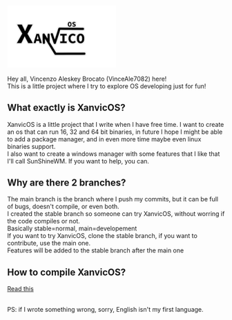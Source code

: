 <img src="XanvicOS.png" width=50% height=50%>

Hey all, Vincenzo Aleskey Brocato (VinceAle7082) here! <br>
This is a little project where I try to explore OS developing just for fun!<br>

## What exactly is XanvicOS?
XanvicOS is a little project that I write when I have free time. I want to create an os that can run 16, 32 and 64 bit binaries, in future I hope I might be able to add a package manager, and in even more time maybe even linux binaries support. <br>
I also want to create a windows manager with some features that I like that I'll call SunShineWM. If you want to help, you can. <br>

## Why are there 2 branches?
The main branch is the branch where I push my commits, but it can be full of bugs, doesn't compile, or even both. <br>
I created the stable branch so someone can try XanvicOS, without worring if the code compiles or not. <br>
Basically stable=normal, main=developement<br>
If you want to try XanvicOS, clone the stable branch, if you want to contribute, use the main one. <br>
Features will be added to the stable branch after the main one<br>

## How to compile XanvicOS?
[Read this](https://vinceale7082.com/xanvicos/wiki/important_things.html)

<br>
PS: if I wrote something wrong, sorry, English isn't my first language.
